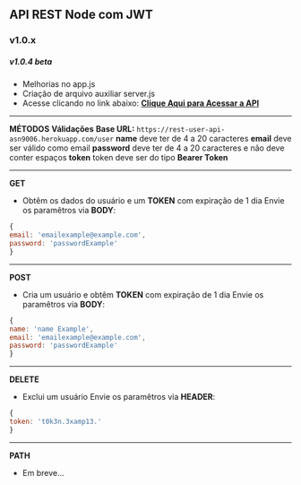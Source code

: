 
## API REST Node com JWT

### v1.0.x

##### v1.0.4 beta

- Melhorias no app.js
- Criação de arquivo auxiliar server.js
- Acesse clicando no link abaixo:
**[Clique Aqui para Acessar a API](https://rest-user-api-asn9006.herokuapp.com/ "Clique Aqui para Acessar a API")**
------------
**MÉTODOS**
**Válidações**
**Base URL:** `https://rest-user-api-asn9006.herokuapp.com/user`
**name** deve ter de 4 a 20 caracteres
**email** deve ser válido como email
**password** deve ter de 4 a 20 caracteres e não deve conter espaços
**token** token deve ser do tipo **Bearer Token**

------------

**GET**
- Obtêm os dados do usuário e um **TOKEN** com expiração de 1 dia
Envie os paramêtros via **BODY**:
```javascript
{
email: 'emailexample@example.com',
password: 'passwordExample'
}
```
------------

**POST**
- Cria um usuário e obtêm **TOKEN** com expiração de 1 dia
Envie os paramêtros via **BODY**:
```javascript
{
name: 'name Example',
email: 'emailexample@example.com',
password: 'passwordExample'
}
```

------------

**DELETE**
- Exclui um usuário
Envie os paramêtros via **HEADER**:
```javascript
{
token: 't0k3n.3xamp13.'
}
```
------------

**PATH**
- Em breve...